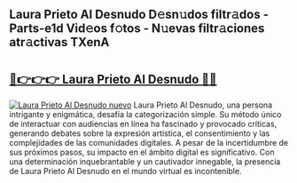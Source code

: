 ## Laura Prieto Al Desnudo D𝚎sn𝚞dos filtr𝚊dos - Parts-e1d Vid𝚎os f𝚘tos - N𝚞evas filtr𝚊ciones atr𝚊ctivas TXenA

# <h2><a href="http://mb2tx7m.tromn.icu/?c=Laura+Prieto+Al+Desnudo">🔗👉👉👉 Laura Prieto Al Desnudo 🔗🔗</a></h2>

[![Laura Prieto Al Desnudo nuevo](https://i.imgur.com/pEAQMta.gif)](http://mb2tx7m.tromn.icu/?c=Laura+Prieto+Al+Desnudo)
Laura Prieto Al Desnudo, una persona intrigante y enigmática, desafía la categorización simple. Su método único de interactuar con audiencias en línea ha fascinado y provocado críticas, generando debates sobre la expresión artística, el consentimiento y las complejidades de las comunidades digitales. A pesar de la incertidumbre de sus próximos pasos, su impacto en el ámbito digital es significativo. Con una determinación inquebrantable y un cautivador innegable, la presencia de Laura Prieto Al Desnudo en el mundo virtual es incontenible.
